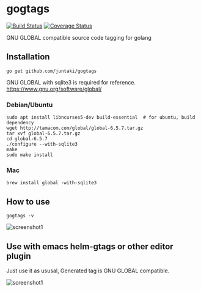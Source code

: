 # gogtags

[![Build Status](https://travis-ci.org/juntaki/gogtags.svg?branch=master)](https://travis-ci.org/juntaki/gogtags)
[![Coverage Status](https://coveralls.io/repos/github/juntaki/gogtags/badge.svg?branch=master)](https://coveralls.io/github/juntaki/gogtags?branch=master)

GNU GLOBAL compatible source code tagging for golang

## Installation

~~~
go get github.com/juntaki/gogtags
~~~

GNU GLOBAL with sqlite3 is required for reference.
https://www.gnu.org/software/global/

### Debian/Ubuntu
~~~
sudo apt install libncurses5-dev build-essential  # for ubuntu, build dependency
wget http://tamacom.com/global/global-6.5.7.tar.gz
tar xvf global-6.5.7.tar.gz
cd global-6.5.7
./configure --with-sqlite3
make
sudo make install
~~~

### Mac

~~~
brew install global -with-sqlite3
~~~

## How to use

~~~
gogtags -v
~~~

![screenshot1](https://github.com/juntaki/gogtags/blob/master/gogtags_screenshot1.gif?raw=true)


## Use with emacs helm-gtags or other editor plugin

Just use it as ususal, Generated tag is GNU GLOBAL compatible.

![screenshot1](https://github.com/juntaki/gogtags/blob/master/gogtags_screenshot2.gif?raw=true)
